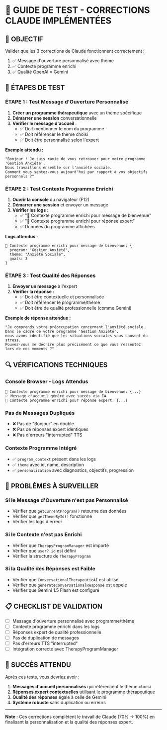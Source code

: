# 🧪 GUIDE DE TEST - CORRECTIONS CLAUDE IMPLÉMENTÉES

## 🎯 **OBJECTIF**
Valider que les 3 corrections de Claude fonctionnent correctement :
1. ✅ Message d'ouverture personnalisé avec thème
2. ✅ Contexte programme enrichi
3. ✅ Qualité OpenAI = Gemini

## 🚀 **ÉTAPES DE TEST**

### **ÉTAPE 1 : Test Message d'Ouverture Personnalisé**
1. **Créer un programme thérapeutique** avec un thème spécifique
2. **Démarrer une session** conversationnelle
3. **Vérifier le message d'accueil** :
   - ✅ Doit mentionner le nom du programme
   - ✅ Doit référencer le thème choisi
   - ✅ Doit être personnalisé selon l'expert

**Exemple attendu :**
```
"Bonjour ! Je suis ravie de vous retrouver pour votre programme 'Gestion Anxiété'. 
Nous travaillons ensemble sur l'anxiété sociale. 
Comment vous sentez-vous aujourd'hui par rapport à vos objectifs personnels ?"
```

### **ÉTAPE 2 : Test Contexte Programme Enrichi**
1. **Ouvrir la console** du navigateur (F12)
2. **Démarrer une session** et envoyer un message
3. **Vérifier les logs** :
   - ✅ "🎯 Contexte programme enrichi pour message de bienvenue"
   - ✅ "🎯 Contexte programme enrichi pour réponse expert"
   - ✅ Données du programme affichées

**Logs attendus :**
```
🎯 Contexte programme enrichi pour message de bienvenue: {
  program: "Gestion Anxiété",
  theme: "Anxiété Sociale",
  goals: 3
}
```

### **ÉTAPE 3 : Test Qualité des Réponses**
1. **Envoyer un message** à l'expert
2. **Vérifier la réponse** :
   - ✅ Doit être contextuelle et personnalisée
   - ✅ Doit référencer le programme/thème
   - ✅ Doit être de qualité professionnelle (comme Gemini)

**Exemple de réponse attendue :**
```
"Je comprends votre préoccupation concernant l'anxiété sociale. 
Dans le cadre de votre programme 'Gestion Anxiété', 
nous avons identifié que les situations sociales vous causent du stress. 
Pouvez-vous me décrire plus précisément ce que vous ressentez 
lors de ces moments ?"
```

## 🔍 **VÉRIFICATIONS TECHNIQUES**

### **Console Browser - Logs Attendus**
```
🎯 Contexte programme enrichi pour message de bienvenue: {...}
✅ Message d'accueil généré avec succès via IA
🎯 Contexte programme enrichi pour réponse expert: {...}
```

### **Pas de Messages Dupliqués**
- ❌ Pas de "Bonjour" en double
- ❌ Pas de réponses expert identiques
- ❌ Pas d'erreurs "interrupted" TTS

### **Contexte Programme Intégré**
- ✅ `program_context` présent dans les logs
- ✅ `theme` avec id, name, description
- ✅ `personalization` avec diagnostics, objectifs, progression

## 🚨 **PROBLÈMES À SURVEILLER**

### **Si le Message d'Ouverture n'est pas Personnalisé**
- Vérifier que `getCurrentProgram()` retourne des données
- Vérifier que `getThemeById()` fonctionne
- Vérifier les logs d'erreur

### **Si le Contexte n'est pas Enrichi**
- Vérifier que `TherapyProgramManager` est importé
- Vérifier que `user?.id` est défini
- Vérifier la structure de `TherapyProgram`

### **Si la Qualité des Réponses est Faible**
- Vérifier que `ConversationalTherapeuticAI` est utilisé
- Vérifier que `generateConversationalResponse` est appelé
- Vérifier que Gemini 1.5 Flash est configuré

## 📋 **CHECKLIST DE VALIDATION**

- [ ] Message d'ouverture personnalisé avec programme/thème
- [ ] Contexte programme enrichi dans les logs
- [ ] Réponses expert de qualité professionnelle
- [ ] Pas de duplication de messages
- [ ] Pas d'erreurs TTS "interrupted"
- [ ] Intégration correcte avec TherapyProgramManager

## 🎉 **SUCCÈS ATTENDU**

Après ces tests, vous devriez avoir :
1. **Messages d'accueil personnalisés** qui référencent le thème choisi
2. **Réponses expert contextuelles** utilisant le programme thérapeutique
3. **Qualité des réponses** égale à celle de Gemini
4. **Système robuste** sans duplication ou erreurs

---

**Note :** Ces corrections complètent le travail de Claude (70% → 100%) 
en finalisant la personnalisation et la qualité des réponses expert.

